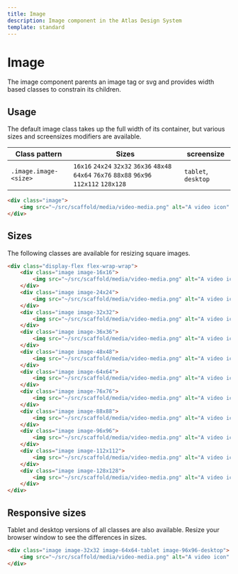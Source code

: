 ```yaml
---
title: Image
description: Image component in the Atlas Design System
template: standard
---
```


# Image

The image component parents an image tag or svg and provides width based classes to constrain its children.

## Usage

The default image class takes up the full width of its container, but various sizes and screensizes modifiers are available.

| Class pattern         | Sizes                                                                                       | screensize          |
| --------------------- | ------------------------------------------------------------------------------------------- | ------------------- |
| `.image.image-<size>` | `16x16` `24x24` `32x32` `36x36` `48x48` `64x64` `76x76` `88x88` `96x96` `112x112` `128x128` | `tablet`, `desktop` |

```html
<div class="image">
	<img src="~/src/scaffold/media/video-media.png" alt="A video icon" />
</div>
```

## Sizes

The following classes are available for resizing square images.

```html
<div class="display-flex flex-wrap-wrap">
	<div class="image image-16x16">
		<img src="~/src/scaffold/media/video-media.png" alt="A video icon" />
	</div>
	<div class="image image-24x24">
		<img src="~/src/scaffold/media/video-media.png" alt="A video icon" />
	</div>
	<div class="image image-32x32">
		<img src="~/src/scaffold/media/video-media.png" alt="A video icon" />
	</div>
	<div class="image image-36x36">
		<img src="~/src/scaffold/media/video-media.png" alt="A video icon" />
	</div>
	<div class="image image-48x48">
		<img src="~/src/scaffold/media/video-media.png" alt="A video icon" />
	</div>
	<div class="image image-64x64">
		<img src="~/src/scaffold/media/video-media.png" alt="A video icon" />
	</div>
	<div class="image image-76x76">
		<img src="~/src/scaffold/media/video-media.png" alt="A video icon" />
	</div>
	<div class="image image-88x88">
		<img src="~/src/scaffold/media/video-media.png" alt="A video icon" />
	</div>
	<div class="image image-96x96">
		<img src="~/src/scaffold/media/video-media.png" alt="A video icon" />
	</div>
	<div class="image image-112x112">
		<img src="~/src/scaffold/media/video-media.png" alt="A video icon" />
	</div>
	<div class="image image-128x128">
		<img src="~/src/scaffold/media/video-media.png" alt="A video icon" />
	</div>
</div>
```

## Responsive sizes

Tablet and desktop versions of all classes are also available. Resize your browser window to see the differences in sizes.

```html
<div class="image image-32x32 image-64x64-tablet image-96x96-desktop">
	<img src="~/src/scaffold/media/video-media.png" alt="A video icon" />
</div>
```
